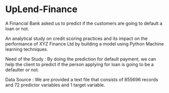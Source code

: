 # UpLend-Finance
A Financial Bank asked us to predict if the customers are going to default a loan or not.

An analytical study on credit scoring practices and its impact on the performance of XYZ Finance Ltd by building a model using Python Machine learning techniques.

Need of the Study :
By doing the prediction for default payment, we can help the client to predict if the person applying for loan is going to be a defaulter or not.

Data Source :
We are provided a text file that consists of 855696 records and 72 predictor variables and 1 target variable.

